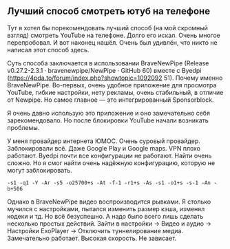 ## Лучший способ смотреть ютуб на телефоне
Тут я хотел бы порекомендовать лучший способ (на мой скромный взгляд) смотреть YouTube на телефоне. Долго его искал. Очень многое перепробовал. И вот наконец нашёл. Очень был удивлён, что никто не написал этот способ здесь.

Суть способа заключается в использовании BraveNewPipe (Release v0.27.2-2.3.1 · bravenewpipe/NewPipe · GitHub 60) вместе с Byedpi (https://4pda.to/forum/index.php?showtopic=1092092 51).
Почему именно BraveNewPipe. Во-первых, очень удобное приложение для просмотра YouTube, гибкие настройки, нету рекламы, очень стабильный, в отличие от Newpipe. Но самое главное — это интегрированный Sponsorblock.

Я очень давно использую это приложение и оно замечательно себя зарекомендовало. Но после блокировки YouTube начали возникать проблемы.

У меня провайдер интернета ЮМОС. Очень суровый провайдер. Заблокировали всё. Даже Google Play и Google maps. VPN плохо работают. Byedpi почти все конфигурации не работают. Найти очень сложно.
Но я смог найти очень надёжную конфигурацию, которую не могут заблокировать.

```
-s1 -q1 -Y -Ar -s5 -o25700+s -At -f-1 -r1+s -As -s1 -o1+s -s-1 -An -b+506
```

Однако в BraveNewPipe видео воспроизводится рывками. Я столько мучился с настройками, пытался изменить размер кэша, изменял кодеки и тд. Но всё безуспешно.
А надо было всего лишь сделать несколько простых действий. Зайти в настройки → Видео и аудио → Настройки ExoPlayer → Отключить туннелирование медиа.
Замечательно работает. Высокая скорость. Не зависает.
